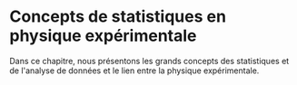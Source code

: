 # Concepts de statistiques en physique expérimentale

Dans ce chapitre, nous présentons les grands concepts des statistiques et de l'analyse de données et le lien entre la physique expérimentale.

